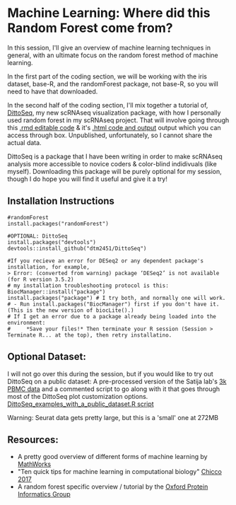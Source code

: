 # Machine Learning: Where did this Random Forest come from?

In this session, I'll give an overview of machine learning techniques in general, with an ultimate focus on the random forest method of machine learning.

In the first part of the coding section, we will be working with the iris dataset, base-R, and the randomForest package, not base-R, so you will need to have that downloaded.

In the second half of the coding section, I'll mix together a tutorial of, [DittoSeq](https://github.com/dtm2451/DittoSeq), my new scRNAseq visualization package, with how I personally used random forest in my scRNAseq project.  That will involve going through this [.rmd editable code](https://ucsf.box.com/s/ll291cnz5fmh7gj5aby5pbxve7h5e4st) & it's [.html code and output](https://ucsf.box.com/s/d9ccbvfnlvn6ako9ek1fyeuoyf1dhkh3) output which you can access through box.  Unpublished, unfortunately, so I cannot share the actual data.

DittoSeq is a package that I have been writing in order to make scRNAseq analysis more accessible to novice coders & color-blind indidivuals (like myself).  Downloading this package will be purely optional for my session, though I do hope you will find it useful and give it a try!

## Installation Instructions

```
#randomForest
install.packages("randomForest")

#OPTIONAL: DittoSeq
install.packages("devtools")
devtools::install_github("dtm2451/DittoSeq")

#If you recieve an error for DESeq2 or any dependent package's installation, for example,
> Error: (converted from warning) package ‘DESeq2’ is not available (for R version 3.5.2)
# my installation troubleshooting protocol is this:
BiocManager::install("package")
install.packages("package") # I try both, and normally one will work.
# - Run install.packages("BiocManager") first if you don't have it.  (This is the new version of biocLite().)
# If I get an error due to a package already being loaded into the environment:
#     *Save your files!* Then terminate your R session (Session > Terminate R... at the top), then retry installatino.
```

## Optional Dataset:
I will not go over this during the session, but if you would like to try out DittoSeq on a public dataset:
A pre-processed version of the Satija lab's [3k PBMC data](https://ucsf.box.com/s/3lwwwingjinshfj69y3diyhaoa1b5b6w) and a commented script to go along with it that goes through most of the DittoSeq plot customization options. [DittoSeq_examples_with_a_public_dataset.R script](DittoSeq_examples_with_a_public_dataset.R)


Warning: Seurat data gets pretty large, but this is a 'small' one at 272MB

## Resources:

- A pretty good overview of different forms of machine learning by [MathWorks](https://www.mathworks.com/discovery/machine-learning.html)
- "Ten quick tips for machine learning in computational biology" [Chicco 2017](https://www.ncbi.nlm.nih.gov/pmc/articles/PMC5721660/)
- A random forest specific overview / tutorial by the [Oxford Protein Informatics Group](https://www.blopig.com/blog/2017/04/a-very-basic-introduction-to-random-forests-using-r/)

